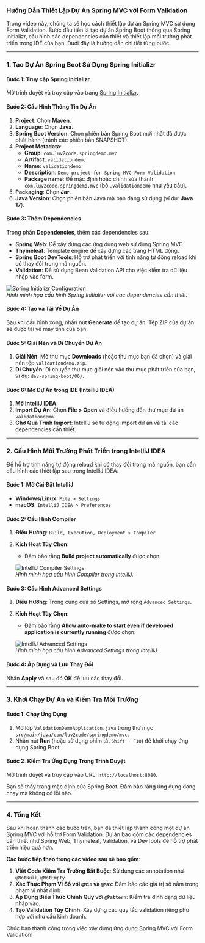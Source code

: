 ### Hướng Dẫn Thiết Lập Dự Án Spring MVC với Form Validation

Trong video này, chúng ta sẽ học cách thiết lập dự án Spring MVC sử dụng Form Validation. Bước đầu tiên là tạo dự án Spring Boot thông qua Spring Initializr, cấu hình các dependencies cần thiết và thiết lập môi trường phát triển trong IDE của bạn. Dưới đây là hướng dẫn chi tiết từng bước.

---

### **1. Tạo Dự Án Spring Boot Sử Dụng Spring Initializr**

#### **Bước 1: Truy cập Spring Initializr**

Mở trình duyệt và truy cập vào trang [Spring Initializr](https://start.spring.io/).

#### **Bước 2: Cấu Hình Thông Tin Dự Án**

1. **Project**: Chọn **Maven**.
2. **Language**: Chọn **Java**.
3. **Spring Boot Version**: Chọn phiên bản Spring Boot mới nhất đã được phát hành (tránh các phiên bản SNAPSHOT).
4. **Project Metadata**:
   - **Group**: `com.luv2code.springdemo.mvc`
   - **Artifact**: `validationdemo`
   - **Name**: `validationdemo`
   - **Description**: `Demo project for Spring MVC Form Validation`
   - **Package name**: Để mặc định hoặc chỉnh sửa thành `com.luv2code.springdemo.mvc` (bỏ `.validationdemo` như yêu cầu).
5. **Packaging**: Chọn **Jar**.
6. **Java Version**: Chọn phiên bản Java mà bạn đang sử dụng (ví dụ: **Java 17**).

#### **Bước 3: Thêm Dependencies**

Trong phần **Dependencies**, thêm các dependencies sau:

- **Spring Web**: Để xây dựng các ứng dụng web sử dụng Spring MVC.
- **Thymeleaf**: Template engine để xây dựng các trang HTML động.
- **Spring Boot DevTools**: Hỗ trợ phát triển với tính năng tự động reload khi có thay đổi trong mã nguồn.
- **Validation**: Để sử dụng Bean Validation API cho việc kiểm tra dữ liệu nhập vào form.

![Spring Initializr Configuration](https://i.imgur.com/xyzSpringInitializr.png)  
*Hình minh họa cấu hình Spring Initializr với các dependencies cần thiết.*

#### **Bước 4: Tạo và Tải Về Dự Án**

Sau khi cấu hình xong, nhấn nút **Generate** để tạo dự án. Tệp ZIP của dự án sẽ được tải về máy tính của bạn.

#### **Bước 5: Giải Nén và Di Chuyển Dự Án**

1. **Giải Nén**: Mở thư mục **Downloads** (hoặc thư mục bạn đã chọn) và giải nén tệp `validationdemo.zip`.
2. **Di Chuyển**: Di chuyển thư mục giải nén vào thư mục phát triển của bạn, ví dụ: `dev-spring-boot/06/`.

#### **Bước 6: Mở Dự Án trong IDE (IntelliJ IDEA)**

1. **Mở IntelliJ IDEA**.
2. **Import Dự Án**: Chọn **File > Open** và điều hướng đến thư mục dự án `validationdemo`.
3. **Chờ Quá Trình Import**: IntelliJ sẽ tự động import dự án và tải các dependencies cần thiết.

---

### **2. Cấu Hình Môi Trường Phát Triển trong IntelliJ IDEA**

Để hỗ trợ tính năng tự động reload khi có thay đổi trong mã nguồn, bạn cần cấu hình các thiết lập sau trong IntelliJ IDEA:

#### **Bước 1: Mở Cài Đặt IntelliJ**

- **Windows/Linux**: `File > Settings`
- **macOS**: `IntelliJ IDEA > Preferences`

#### **Bước 2: Cấu Hình Compiler**

1. **Điều Hướng**: `Build, Execution, Deployment > Compiler`
2. **Kích Hoạt Tùy Chọn**:
   - Đảm bảo rằng **Build project automatically** được chọn.
   
   ![IntelliJ Compiler Settings](https://i.imgur.com/xyzCompilerSettings.png)  
   *Hình minh họa cấu hình Compiler trong IntelliJ.*

#### **Bước 3: Cấu Hình Advanced Settings**

1. **Điều Hướng**: Trong cùng cửa sổ Settings, mở rộng `Advanced Settings`.
2. **Kích Hoạt Tùy Chọn**:
   - Đảm bảo rằng **Allow auto-make to start even if developed application is currently running** được chọn.
   
   ![IntelliJ Advanced Settings](https://i.imgur.com/xyzAdvancedSettings.png)  
   *Hình minh họa cấu hình Advanced Settings trong IntelliJ.*

#### **Bước 4: Áp Dụng và Lưu Thay Đổi**

Nhấn **Apply** và sau đó **OK** để lưu các thay đổi.

---

### **3. Khởi Chạy Dự Án và Kiểm Tra Môi Trường**

#### **Bước 1: Chạy Ứng Dụng**

1. Mở lớp `ValidationDemoApplication.java` trong thư mục `src/main/java/com/luv2code/springdemo/mvc`.
2. Nhấn nút **Run** (hoặc sử dụng phím tắt `Shift + F10`) để khởi chạy ứng dụng Spring Boot.

#### **Bước 2: Kiểm Tra Ứng Dụng Trong Trình Duyệt**

Mở trình duyệt và truy cập vào URL: `http://localhost:8080`.

Bạn sẽ thấy trang mặc định của Spring Boot. Đảm bảo rằng ứng dụng đang chạy mà không có lỗi nào.

---

### **4. Tổng Kết**

Sau khi hoàn thành các bước trên, bạn đã thiết lập thành công một dự án Spring MVC với hỗ trợ Form Validation. Dự án bao gồm các dependencies cần thiết như Spring Web, Thymeleaf, Validation, và DevTools để hỗ trợ phát triển hiệu quả hơn.

**Các bước tiếp theo trong các video sau sẽ bao gồm:**

1. **Viết Code Kiểm Tra Trường Bắt Buộc**: Sử dụng các annotation như `@NotNull`, `@NotEmpty`.
2. **Xác Thực Phạm Vi Số với `@Min` và `@Max`**: Đảm bảo các giá trị số nằm trong phạm vi nhất định.
3. **Áp Dụng Biểu Thức Chính Quy với `@Pattern`**: Kiểm tra định dạng dữ liệu nhập vào.
4. **Tạo Validation Tùy Chỉnh**: Xây dựng các quy tắc validation riêng phù hợp với nhu cầu kinh doanh.

Chúc bạn thành công trong việc xây dựng ứng dụng Spring MVC với Form Validation!
